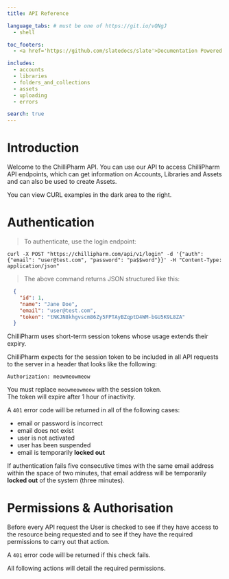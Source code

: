 ```yaml
---
title: API Reference

language_tabs: # must be one of https://git.io/vQNgJ
  - shell

toc_footers:
  - <a href='https://github.com/slatedocs/slate'>Documentation Powered by Slate</a>

includes:
  - accounts
  - libraries
  - folders_and_collections
  - assets
  - uploading
  - errors

search: true
---
```


# Introduction

Welcome to the ChilliPharm API. You can use our API to access ChilliPharm API endpoints, which can get information on Accounts, Libraries and Assets and can also be used to create Assets.

You can view CURL examples in the dark area to the right.

# Authentication

> To authenticate, use the login endpoint:

```shell
curl -X POST "https://chillipharm.com/api/v1/login" -d '{"auth": {"email": "user@test.com", "password": "pa$$word"}}' -H "Content-Type: application/json"
```

> The above command returns JSON structured like this:

```json
  {
    "id": 1,
    "name": "Jane Doe",
    "email": "user@test.com",
    "token": "tNKJN8khgvscm86Zy5FPTAyBZqptD4WM-bGU5K9L8ZA"
  }
```

ChilliPharm uses short-term session tokens whose usage extends their expiry.

ChilliPharm expects for the session token to be included in all API requests to the server in a header that looks like the following:

`Authorization: meowmeowmeow`

<aside class="notice">
  You must replace <code>meowmeowmeow</code> with the session token.
</aside>

<aside class="notice">
  The token will expire after 1 hour of inactivity.
</aside>

A `401` error code will be returned in all of the following cases:
<ul>
  <li>email or password is incorrect</li>
  <li>email does not exist</li>
  <li>user is not activated</li>
  <li>user has been suspended</li>
  <li>email is temporarily <strong>locked out</strong></li>
</ul>

If authentication fails five consecutive times with the same email address within the space of two minutes, that email address will be temporarily <strong>locked out</strong> of the system (three minutes).

# Permissions & Authorisation

Before every API request the User is checked to see if they have access to the resource being requested and to see if they have the required permissions to carry out that action.

A `401` error code will be returned if this check fails.

All following actions will detail the required permissions.